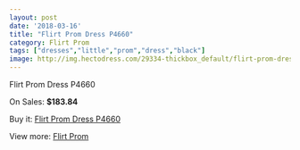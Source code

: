 ```yaml
---
layout: post
date: '2018-03-16'
title: "Flirt Prom Dress P4660"
category: Flirt Prom
tags: ["dresses","little","prom","dress","black"]
image: http://img.hectodress.com/29334-thickbox_default/flirt-prom-dress-p4660.jpg
---
```

Flirt Prom Dress P4660

On Sales: **$183.84**
<a href="https://www.hectodress.com/flirt-prom/13630-flirt-prom-dress-p4660.html"><amp-img layout="responsive" width="600" height="600" src="//img.hectodress.com/29334-thickbox_default/flirt-prom-dress-p4660.jpg" alt="Flirt Prom Dress P4660 0" /></a>
<a href="https://www.hectodress.com/flirt-prom/13630-flirt-prom-dress-p4660.html"><amp-img layout="responsive" width="600" height="600" src="//img.hectodress.com/29337-thickbox_default/flirt-prom-dress-p4660.jpg" alt="Flirt Prom Dress P4660 1" /></a>
<a href="https://www.hectodress.com/flirt-prom/13630-flirt-prom-dress-p4660.html"><amp-img layout="responsive" width="600" height="600" src="//img.hectodress.com/29336-thickbox_default/flirt-prom-dress-p4660.jpg" alt="Flirt Prom Dress P4660 2" /></a>
<a href="https://www.hectodress.com/flirt-prom/13630-flirt-prom-dress-p4660.html"><amp-img layout="responsive" width="600" height="600" src="//img.hectodress.com/29335-thickbox_default/flirt-prom-dress-p4660.jpg" alt="Flirt Prom Dress P4660 3" /></a>

Buy it: [Flirt Prom Dress P4660](https://www.hectodress.com/flirt-prom/13630-flirt-prom-dress-p4660.html "Flirt Prom Dress P4660")

View more: [Flirt Prom](https://www.hectodress.com/223-flirt-prom "Flirt Prom")